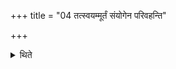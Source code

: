 +++
title = "04 तत्स्वयम्मूर्तं संयोगेन परिवहन्ति"

+++

<details><summary>थिते</summary>

तत्स्वयम्मूर्तं संयोगेन परिवहन्ति ४
</details>
